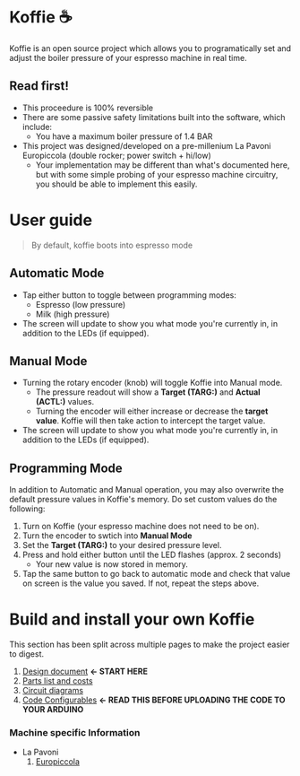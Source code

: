 # Koffie ☕
Koffie is an open source project which allows you to programatically set and adjust the boiler pressure of your espresso machine in real time.

## Read first!
- This proceedure is 100% reversible
- There are some passive safety limitations built into the software, which include:
    - You have a maximum boiler pressure of 1.4 BAR
- This project was designed/developed on a pre-millenium La Pavoni Europiccola (double rocker; power switch + hi/low)
    - Your implementation may be different than what's documented here, but with some simple probing of your espresso machine circuitry, you should be able to implement this easily.

# User guide
> By default, koffie boots into espresso mode

## Automatic Mode
- Tap either button to toggle between programming modes:
    - Espresso (low pressure)
    - Milk (high pressure)
- The screen will update to show you what mode you're currently in, in addition to the LEDs (if equipped).

## Manual Mode
- Turning the rotary encoder (knob) will toggle Koffie into Manual mode.
    - The pressure readout will show a **Target (TARG:)** and **Actual (ACTL:)** values. 
    - Turning the encoder will either increase or decrease the **target value**. Koffie will then take action to intercept the target value.
- The screen will update to show you what mode you're currently in, in addition to the LEDs (if equipped).

## Programming Mode
In addition to Automatic and Manual operation, you may also overwrite the default pressure values in Koffie's memory. Do set custom values do the following:
1. Turn on Koffie (your espresso machine does not need to be on).
1. Turn the encoder to swtich into **Manual Mode**
1. Set the **Target (TARG:)** to your desired pressure level.
1. Press and hold either button until the LED flashes (approx. 2 seconds)
    - Your new value is now stored in memory.
1. Tap the same button to go back to automatic mode and check that value on screen is the value you saved. If not, repeat the steps above.

# Build and install your own Koffie
This section has been split across multiple pages to make the project easier to digest.
1. [Design document](docs/design.md) **<- START HERE**
1. [Parts list and costs](docs/requirements.md)
1. [Circuit diagrams](docs/circuits.md)
1. [Code Configurables](docs/code_configurables.md) **<- READ THIS BEFORE UPLOADING THE CODE TO YOUR ARDUINO**

### Machine specific Information
- La Pavoni
    1. [Europiccola](docs/machines/europiccola.md)
